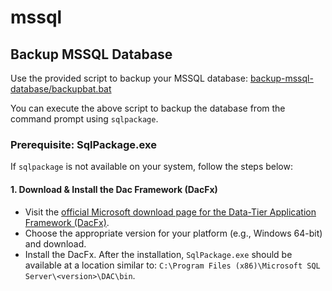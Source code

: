 # mssql

## Backup MSSQL Database

Use the provided script to backup your MSSQL database:
[backup-mssql-database/backupbat.bat](https://github.com/4beginner-com/mssql/blob/main/backup-mssql-database/backupbat.bat)

You can execute the above script to backup the database from the command prompt using `sqlpackage`.

### Prerequisite: SqlPackage.exe

If `sqlpackage` is not available on your system, follow the steps below:

#### 1. Download & Install the Dac Framework (DacFx)
- Visit the [official Microsoft download page for the Data-Tier Application Framework (DacFx)](https://docs.microsoft.com/en-us/sql/tools/sqlpackage-download?view=sql-server-ver15).
- Choose the appropriate version for your platform (e.g., Windows 64-bit) and download.
- Install the DacFx. After the installation, `SqlPackage.exe` should be available at a location similar to: `C:\Program Files (x86)\Microsoft SQL Server\<version>\DAC\bin`.
